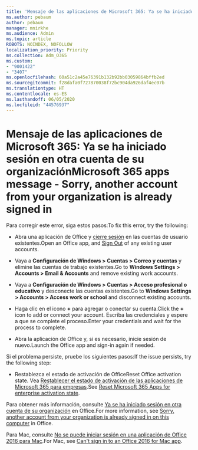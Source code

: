 ```yaml
---
title: 'Mensaje de las aplicaciones de Microsoft 365: Ya se ha iniciado sesión en otra cuenta de su organización'
ms.author: pebaum
author: pebaum
manager: mnirkhe
ms.audience: Admin
ms.topic: article
ROBOTS: NOINDEX, NOFOLLOW
localization_priority: Priority
ms.collection: Adm_O365
ms.custom:
- "9001422"
- "3407"
ms.openlocfilehash: 60a51c2a45e76391b132b92bb03059864bffb2ed
ms.sourcegitcommit: f28dafa0f727870038f72bc904da926daf4ec07b
ms.translationtype: HT
ms.contentlocale: es-ES
ms.lasthandoff: 06/05/2020
ms.locfileid: "44576937"
---
```

# <a name="microsoft-365-apps-message---sorry-another-account-from-your-organization-is-already-signed-in"></a><span data-ttu-id="d4d69-102">Mensaje de las aplicaciones de Microsoft 365: Ya se ha iniciado sesión en otra cuenta de su organización</span><span class="sxs-lookup"><span data-stu-id="d4d69-102">Microsoft 365 apps message - Sorry, another account from your organization is already signed in</span></span>

<span data-ttu-id="d4d69-103">Para corregir este error, siga estos pasos:</span><span class="sxs-lookup"><span data-stu-id="d4d69-103">To fix this error, try the following:</span></span>

- <span data-ttu-id="d4d69-104">Abra una aplicación de Office y [cierre sesión](https://support.office.com/article/sign-out-of-office-5a20dc11-47e9-4b6f-945d-478cb6d92071) en las cuentas de usuario existentes.</span><span class="sxs-lookup"><span data-stu-id="d4d69-104">Open an Office app, and [Sign Out](https://support.office.com/article/sign-out-of-office-5a20dc11-47e9-4b6f-945d-478cb6d92071) of any existing user accounts.</span></span>

- <span data-ttu-id="d4d69-105">Vaya a **Configuración de Windows > Cuentas > Correo y cuentas** y elimine las cuentas de trabajo existentes.</span><span class="sxs-lookup"><span data-stu-id="d4d69-105">Go to **Windows Settings > Accounts > Email & Accounts** and remove existing work accounts.</span></span>

- <span data-ttu-id="d4d69-106">Vaya a **Configuración de Windows > Cuentas > Acceso profesional o educativo** y desconecte las cuentas existentes.</span><span class="sxs-lookup"><span data-stu-id="d4d69-106">Go to **Windows Settings > Accounts > Access work or school** and disconnect existing accounts.</span></span> 

- <span data-ttu-id="d4d69-107">Haga clic en el icono **+** para agregar o conectar su cuenta.</span><span class="sxs-lookup"><span data-stu-id="d4d69-107">Click the **+** icon to add or connect your account.</span></span> <span data-ttu-id="d4d69-108">Escriba las credenciales y espere a que se complete el proceso.</span><span class="sxs-lookup"><span data-stu-id="d4d69-108">Enter your credentials and wait for the process to complete.</span></span>

- <span data-ttu-id="d4d69-109">Abra la aplicación de Office y, si es necesario, inicie sesión de nuevo.</span><span class="sxs-lookup"><span data-stu-id="d4d69-109">Launch the Office app and sign-in again if needed.</span></span> 

<span data-ttu-id="d4d69-110">Si el problema persiste, pruebe los siguientes pasos:</span><span class="sxs-lookup"><span data-stu-id="d4d69-110">If the issue persists, try the following step:</span></span> 

- <span data-ttu-id="d4d69-111">Restablezca el estado de activación de Office</span><span class="sxs-lookup"><span data-stu-id="d4d69-111">Reset Office activation state.</span></span> <span data-ttu-id="d4d69-112">Vea [Restablecer el estado de activación de las aplicaciones de Microsoft 365 para empresas](https://docs.microsoft.com/office365/troubleshoot/activation/reset-office-365-proplus-activation-state).</span><span class="sxs-lookup"><span data-stu-id="d4d69-112">See [Reset Microsoft 365 Apps for enterprise activation state](https://docs.microsoft.com/office365/troubleshoot/activation/reset-office-365-proplus-activation-state).</span></span>

<span data-ttu-id="d4d69-113">Para obtener más información, consulte [Ya se ha iniciado sesión en otra cuenta de su organización](https://docs.microsoft.com/office/troubleshoot/error-messages/another-account-already-signed-in) en Office.</span><span class="sxs-lookup"><span data-stu-id="d4d69-113">For more information, see [Sorry, another account from your organization is already signed in on this computer](https://docs.microsoft.com/office/troubleshoot/error-messages/another-account-already-signed-in) in Office.</span></span>

<span data-ttu-id="d4d69-114">Para Mac, consulte [No se puede iniciar sesión en una aplicación de Office 2016 para Mac](https://docs.microsoft.com/office365/troubleshoot/authentication/sign-in-to-office-2016-for-mac-fail).</span><span class="sxs-lookup"><span data-stu-id="d4d69-114">For Mac, see [Can't sign in to an Office 2016 for Mac app](https://docs.microsoft.com/office365/troubleshoot/authentication/sign-in-to-office-2016-for-mac-fail).</span></span>
